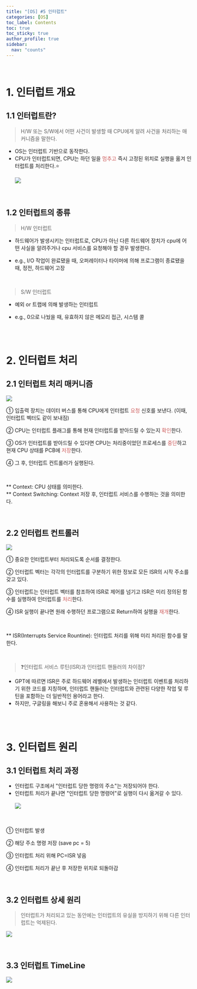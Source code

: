 ```yaml
---
title: "[OS] #5 인터럽트"
categories: [OS]
toc_label: Contents
toc: true
toc_sticky: true
author_profile: true
sidebar:
  nav: "counts"
---
```


<br>

# 1. 인터럽트 개요

## 1.1 인터럽트란?

> H/W 또는 S/W에서 어떤 사건이 발생할 때 CPU에게 알려 사건을 처리하는 매커니즘을 말한다.

- OS는 인터럽트 기반으로 동작한다.
- CPU가 인터럽트되면, CPU는 하던 일을 <span style="color:indianred">멈추고</span> 즉시 고정된 위치로 실행을 옮겨 인터럽트를 처리한다.⭐<br><br>
  ![](https://velog.velcdn.com/images/sieunpark/post/b74331c3-6e05-48ce-81e0-4817b38b112b/image.png)

<br>

## 1.2 인터럽트의 종류

> H/W 인터럽트

- 하드웨어가 발생시키는 인터럽트로, CPU가 아닌 다른 하드웨어 장치가 cpu에 어떤 사실을 알려주거나 cpu 서비스를 요청해야 할 경우 발생한다.

- e.g., I/O 작업이 완료됐을 때, 오퍼레이터나 타이머에 의해 프로그램이 종료됐을 때, 정전, 하드웨어 고장

<br>

> S/W 인터럽트

- 예외 or 트랩에 의해 발생하는 인터럽트

- e.g., 0으로 나눴을 때, 유효하지 않은 메모리 접근, 시스템 콜

<br><br>

# 2. 인터럽트 처리

## 2.1 인터럽트 처리 매커니즘

![](https://velog.velcdn.com/images/sieunpark/post/7ec3f6ba-c321-48c8-b81d-85c338424984/image.png)

① 입출력 장치는 데이터 버스를 통해 CPU에게 인터럽트 <span style="color:indianred">요청</span> 신호를 보낸다. (이때, 인터럽트 벡터도 같이 보내짐)

② CPU는 인터럽트 플래그를 통해 현재 인터럽트를 받아드릴 수 있는지 <span style="color:indianred">확인</span>한다.

③ OS가 인터럽트를 받아드릴 수 있다면 CPU는 처리중이었던 프로세스를 <span style="color:indianred">중단</span>하고 현재 CPU 상태를 PCB에 <span style="color:indianred">저장</span>한다.

④ 그 후, 인터럽트 컨트롤러가 실행된다.

<br>

\*\* Context: CPU 상태를 의미한다.<br>
\*\* Context Switching: Context 저장 후, 인터럽트 서비스를 수행하는 것을 의미한다.

<br>

## 2.2 인터럽트 컨트롤러

![](https://velog.velcdn.com/images/sieunpark/post/93614a77-91ab-417b-a5ba-4cb452d9ca9b/image.png)

① 중요한 인터럽트부터 처리되도록 순서를 결정한다.

② 인터럽트 벡터는 각각의 인터럽트를 구분하기 위한 정보로 모든 ISR의 시작 주소를 갖고 있다.

③ 인터럽트는 인터럽트 벡터를 참조하여 ISR로 제어를 넘기고 ISR은 미리 정의된 함수를 실행하여 인터럽트를 <span style="color:indianred">처리</span>한다.

④ ISR 실행이 끝나면 원래 수행하던 프로그램으로 Return하여 실행을 <span style="color:indianred">재개</span>한다.

<br>

\*\* ISR(Interrupts Service Rountine): 인터럽트 처리를 위해 미리 처리된 함수를 말한다.

<br>

> ❓인터럽트 서비스 루틴(ISR)과 인터럽트 핸들러의 차이점?

- GPT에 따르면 ISR은 주로 하드웨어 레벨에서 발생하는 인터럽트 이벤트를 처리하기 위한 코드를 지칭하며, 인터럽트 핸들러는 인터럽트와 관련된 다양한 작업 및 루틴을 포함하는 더 일반적인 용어라고 한다.
- 하지만, 구글링을 해보니 주로 혼용해서 사용하는 것 같다.

<br><br>

# 3. 인터럽트 원리

## 3.1 인터럽트 처리 과정

- 인터럽트 구조에서 "인터럽트 당한 명령의 주소"는 저장되어야 한다.
- 인터럽트 처리가 끝나면 "인터럽트 당한 명령어"로 실행이 다시 옮겨갈 수 있다.<br><br>
  ![](https://velog.velcdn.com/images/sieunpark/post/214c9810-ebf3-480f-8527-a58e6b4d6cd3/image.jpg)

<br>

① 인터럽트 발생

② 해당 주소 명령 저장 (save pc = 5)

③ 인터럽트 처리 위해 PC=ISR 넣음

④ 인터럽트 처리가 끝난 후 저장한 위치로 되돌아감

<br>

## 3.2 인터럽트 상세 원리

> 인터럽트가 처리되고 있는 동안에는 인터럽트의 유실을 방지하기 위해 다른 인터럽트는 억제된다.

![](https://velog.velcdn.com/images/sieunpark/post/dab65561-5f28-4bfb-9a50-09ae8fbba3d6/image.jpg)

<br>

## 3.3 인터럽트 TimeLine

![](https://velog.velcdn.com/images/sieunpark/post/155a6d4f-db44-439e-a591-1adcbdcac1c1/image.jpg)

<br>
